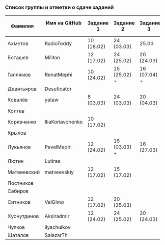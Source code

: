 ### Список группы и отметки о сдаче заданий

|Фамилия    |Имя на GitHub   |Задание 1 |Задание 2   |Задание 3   |Задание 4   |оценка за семестр|
|-----------|----------------|----------|------------|------------|-----------|-----|
|Ахметов    |RadioTeddy      |10 (18.02)|24 (03.03)  |25.03  |08.04 | 100 |
|Боташев    |Militon         |12 (17.02)|24 (25.02)  |20 (24.03)| | |
|Галлямов   |RenatMephi      |10 (24.02)|15 (25.02) + |16 (07.04) +  |08.04 |85 |
|Девятьяров |Desuficator     |          |            |  | | |
|Ковалёв    |yataw           | 8 (03.03)|24 (03.03)  |20 (04.03)|08.04 | 100|
|Коптев     |                |          |            |  | | |
|Корявченко |IliaKoriavchenko|10 (17.02)|            |  | | |
|Крылов     |                |          |            |  | | |
|Лукьянов   |PavelMephi      |12 (24.02)|15 (03.03) +  |16 (27.03)|13.04 | 90 |
|Лютин      |Lutiras         |          |            |  | | |
|Матвеевский|matveevskiy     |12 (17.02)|15 (17.02)  |  | | |
|Постников  |                |          |            |  | | |
|Сабиров    |                |          |            |  | | |
|Ситников   |ValGImo         |12 (17.02)|20 (25.03)|  | | |
|Хуснутдинов|Aksiradmir      |12 (24.02)|24 (25.02)  |20 (24.03)| (07.04)| 100|
|Чулков     |ilyachulkov     |          |            |  | | |
|Шаталов    |SalazarTh       |          |            |  | | |
